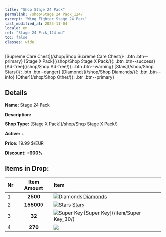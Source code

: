 ```yaml
---
title: "Shop Stage 24 Pack"
permalink: /shop/Stage 24 Pack_124/
excerpt: "Wing Fighter Stage 24 Pack"
last_modified_at: 2023-11-04
locale: en
ref: "Stage 24 Pack_124.md"
toc: false
classes: wide
---
```



  [Supreme Care Chest](/shop/Shop Supreme Care Chest/){: .btn .btn--primary}   [Stage X Pack](/shop/Shop Stage X Pack/){: .btn .btn--success}   [Ad-free](/shop/Shop Ad-free/){: .btn .btn--warning}   [Stars](/shop/Shop Stars/){: .btn .btn--danger}   [Diamonds](/shop/Shop Diamonds/){: .btn .btn--info}   [Other](/shop/Shop Other/){: .btn .btn--primary} 

## Details

 **Name:** Stage 24 Pack 

 **Description:** 

 **Shop Type:** [Stage X Pack](/shop/Shop Stage X Pack/)

 **Active:** + 

 **Price:** 19.99 $/EUR 

 **Discount: +600%** 



## Items in Drop:

  |  Nr | Item Amount  |       Item       |
  |:----|:------------:|:-----------------|
  | 1 | **2500**  | ![Diamonds](/images/item/Diamonds_p.png) [Diamonds](/item/Diamonds_15/) | 
  | 2 | **155000**  | ![Stars](/images/item/Stars_p.png) [Stars](/item/Stars_2/) | 
  | 3 | **32**  | ![Super Key](/images/item/Super_Key_p.png) [Super Key](/item/Super Key_30/) | 
  | 4 | **270**  | ![](/images/item/_p.png) [](/item/_61/) | 

